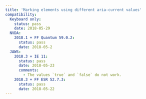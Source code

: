 ```yaml
---
title: 'Marking elements using different aria-current values'
compatibility:
  Keyboard only:
    status: pass
    date: 2018-05-29
  NVDA:
    2018.1 + FF Quantum 59.0.2:
      status: pass
      date: 2018-05-2
  JAWS:
    2018.3 + IE 11:
      status: pass
      date: 2018-05-23
      comments:
        - The values `true` and `false` do not work.
    2018.3 + FF ESR 52.7.3:
      status: pass
      date: 2018-05-22
---
```

